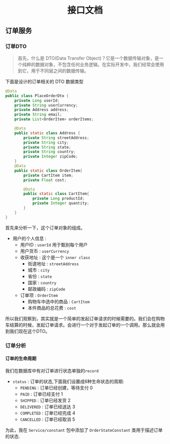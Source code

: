 # <center>接口文档</center>

## 订单服务

### 订单DTO

> 首先，什么是 DTO(Data Transfer Object)？它是一个数据传输对象，是一个纯粹的数据对象，不包含任何业务逻辑。在实际开发中，我们经常会使用到它，用于不同层之间的数据传输。

下面是设计的订单相关的 DTO 数据类型

```java
@Data
public class PlaceOrderDto {
    private Long userId;
    private String userCurrency;
    private Address address;
    private String email;
    private List<OrderItem> orderItems;

    @Data
    public static class Address {
        private String streetAddress;
        private String city;
        private String state;
        private String country;
        private Integer zipCode;
    }
    @Data
    public static class OrderItem{
        private CartItem item;
        private Float cost;

        @Data
        public static class CartItem{
            private Long productId;
            private Integer quantity;
        }
    }
}

```

首先来分析一下，这个订单对象的组成。

- 用户的个人信息 : 
  - 用户ID : `userId` 用于甄别每个用户
  - 用户货币 : `userCurrency` 
  - 收获地址 : 这个是一个 `inner class` 
    - 街道地址 : `streetAddress`
    - 城市 : `city`
    - 省份 : `state`
    - 国家 : `country`
    - 邮政编码 : `zipCode`
  - 订单项 : `OrderItem`
    - 购物车中选中的商品 : `CartItem` 
    - 本件商品的总花费 : `cost`

所以我们观察到，其实就是一个简单的发起订单请求的时候需要的。我们会在购物车结算的时候，发起订单请求。会进行一个对于发起订单的一个调用。那么就会用到我们现在这个DTO。



### 订单分析


#### 订单的生命周期
我们在数据库中有对订单进行状态单独的`record`

- `status` : 订单的状态,下面我们设置成6种生命状态的周期:
    - `PENDING` : 订单已经创建，等待支付 0
    - `PAID` : 订单已经支付 1 
    - `SHIPPED` : 订单已经发货 2 
    - `DELIVERED` : 订单已经送达 3
    - `COMPLETED` : 订单已经完成 4
    - `CANCELLED` : 订单已经取消 5

为此，我在 `Service/constant` 包中添加了 `OrderStateConstant` 类用于描述订单的状态.